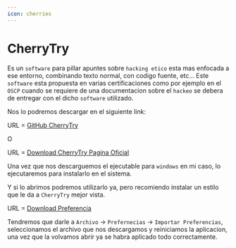 ```yaml
---
icon: cherries
---
```


# CherryTry

Es un `software` para pillar apuntes sobre `hacking etico` esta mas enfocada a ese entorno, combinando texto normal, con codigo fuente, etc... Este `software` esta propuesta en varias certificaciones como por ejemplo en el `OSCP` cuando se requiere de una documentacion sobre el `hackeo` se debera de entregar con el dicho `software` utilizado.

Nos lo podremos descargar en el siguiente link:

URL = [GitHub CherryTry](https://github.com/giuspen/cherrytree)

O

URL = [Download CherryTry Pagina Oficial](https://www.giuspen.net/cherrytree/#downl)

Una vez que nos descarguemos el ejecutable para `windows` en mi caso, lo ejecutaremos para instalarlo en el sistema.

Y si lo abrimos podremos utilizarlo ya, pero recomiendo instalar un estilo que le da a `CherryTry` mejor vista.

URL = [Download Preferencia](https://drive.google.com/file/d/1uf2qY27CWlAC8BpzzODi4-BEU5oBQQfd/view?usp=sharing)

Tendremos que darle a `Archivo` -> `Prefernecias` -> `Importar Preferencias`, seleccionamos el archivo que nos descargamos y reiniciamos la aplicacion, una vez que la volvamos abrir ya se habra aplicado todo correctamente.
